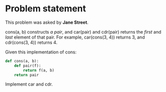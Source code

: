 Problem statement
=================
This problem was asked by **Jane Street**.

cons(a, b) constructs *a pair*, and car(pair) and cdr(pair) returns the *first* and *last* element of that
pair. For example, car(cons(3, 4)) returns 3, and cdr(cons(3, 4)) returns 4.

Given this implementation of cons:
```python
def cons(a, b):
    def pair(f):
        return f(a, b)
    return pair
```

Implement car and cdr.

